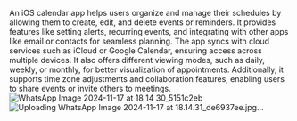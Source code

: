 An iOS calendar app helps users organize and manage their schedules by allowing them to create, edit, and delete events or reminders. It provides features like setting alerts, recurring events, and integrating with other apps like email or contacts for seamless planning. The app syncs with cloud services such as iCloud or Google Calendar, ensuring access across multiple devices. It also offers different viewing modes, such as daily, weekly, or monthly, for better visualization of appointments. Additionally, it supports time zone adjustments and collaboration features, enabling users to share events or invite others to meetings.
![WhatsApp Image 2024-11-17 at 18 14 30_5151c2eb](https://github.com/user-attachments/assets/2fe1d6df-4677-4c92-a694-cd44920c842f)
![Uploading WhatsApp Image 2024-11-17 at 18.14.31_de6937ee.jpg…]()
